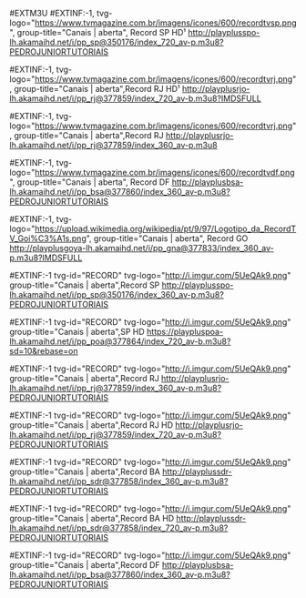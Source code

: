 #EXTM3U
#EXTINF:-1, tvg-logo="https://www.tvmagazine.com.br/imagens/icones/600/recordtvsp.png", group-title="Canais | aberta", Record SP HD¹
http://playplusspo-lh.akamaihd.net/i/pp_sp@350176/index_720_av-p.m3u8?PEDROJUNIORTUTORIAIS

#EXTINF:-1, tvg-logo="https://www.tvmagazine.com.br/imagens/icones/600/recordtvrj.png", group-title="Canais | aberta",Record RJ HD¹
http://playplusrjo-lh.akamaihd.net/i/pp_rj@377859/index_720_av-b.m3u8?IMDSFULL

#EXTINF:-1, tvg-logo="https://www.tvmagazine.com.br/imagens/icones/600/recordtvrj.png", group-title="Canais | aberta",Record RJ
http://playplusrjo-lh.akamaihd.net/i/pp_rj@377859/index_360_av-p.m3u8

#EXTINF:-1, tvg-logo="https://www.tvmagazine.com.br/imagens/icones/600/recordtvdf.png", group-title="Canais | aberta", Record DF 
http://playplusbsa-lh.akamaihd.net/i/pp_bsa@377860/index_360_av-p.m3u8?PEDROJUNIORTUTORIAIS

#EXTINF:-1, tvg-logo="https://upload.wikimedia.org/wikipedia/pt/9/97/Logotipo_da_RecordTV_Goi%C3%A1s.png", group-title="Canais | aberta", Record GO 
http://playplusgoya-lh.akamaihd.net/i/pp_gna@377833/index_360_av-p.m3u8?IMDSFULL


#EXTINF:-1 tvg-id="RECORD" tvg-logo="http://i.imgur.com/5UeQAk9.png" group-title="Canais | aberta",Record SP
http://playplusspo-lh.akamaihd.net/i/pp_sp@350176/index_360_av-p.m3u8?PEDROJUNIORTUTORIAIS

#EXTINF:-1 tvg-id="RECORD" tvg-logo="http://i.imgur.com/5UeQAk9.png" group-title="Canais | aberta",SP HD
https://playpluspoa-lh.akamaihd.net/i/pp_poa@377864/index_720_av-b.m3u8?sd=10&rebase=on


#EXTINF:-1 tvg-id="RECORD" tvg-logo="http://i.imgur.com/5UeQAk9.png" group-title="Canais | aberta",Record RJ
http://playplusrjo-lh.akamaihd.net/i/pp_rj@377859/index_360_av-p.m3u8?PEDROJUNIORTUTORIAIS

#EXTINF:-1 tvg-id="RECORD" tvg-logo="http://i.imgur.com/5UeQAk9.png" group-title="Canais | aberta",Record RJ HD
http://playplusrjo-lh.akamaihd.net/i/pp_rj@377859/index_720_av-p.m3u8?PEDROJUNIORTUTORIAIS

#EXTINF:-1 tvg-id="RECORD" tvg-logo="http://i.imgur.com/5UeQAk9.png" group-title="Canais | aberta",Record BA 
http://playplussdr-lh.akamaihd.net/i/pp_sdr@377858/index_360_av-p.m3u8?PEDROJUNIORTUTORIAIS

#EXTINF:-1 tvg-id="RECORD" tvg-logo="http://i.imgur.com/5UeQAk9.png" group-title="Canais | aberta",Record BA HD
http://playplussdr-lh.akamaihd.net/i/pp_sdr@377858/index_720_av-p.m3u8?PEDROJUNIORTUTORIAIS

#EXTINF:-1 tvg-id="RECORD" tvg-logo="http://i.imgur.com/5UeQAk9.png" group-title="Canais | aberta",Record DF
http://playplusbsa-lh.akamaihd.net/i/pp_bsa@377860/index_360_av-p.m3u8?PEDROJUNIORTUTORIAIS
